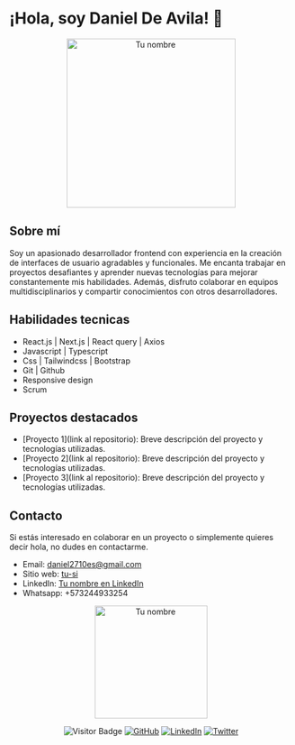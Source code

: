 # ¡Hola, soy Daniel De Avila! 👋

<p align="center">
  <img src="https://media.giphy.com/media/YQitE4YNQNahy/giphy.gif" alt="Tu nombre" width="300" height="300">
</p>

## Sobre mí

Soy un apasionado desarrollador frontend con experiencia en la creación de interfaces de usuario agradables y funcionales. Me encanta trabajar en proyectos desafiantes y aprender nuevas tecnologías para mejorar constantemente mis habilidades. Además, disfruto colaborar en equipos multidisciplinarios y compartir conocimientos con otros desarrolladores.

## Habilidades tecnicas

- React.js | Next.js | React query | Axios
- Javascript | Typescript
- Css | Tailwindcss | Bootstrap
- Git | Github
- Responsive design
- Scrum

## Proyectos destacados

- [Proyecto 1](link al repositorio): Breve descripción del proyecto y tecnologías utilizadas.
- [Proyecto 2](link al repositorio): Breve descripción del proyecto y tecnologías utilizadas.
- [Proyecto 3](link al repositorio): Breve descripción del proyecto y tecnologías utilizadas.

## Contacto

Si estás interesado en colaborar en un proyecto o simplemente quieres decir hola, no dudes en contactarme.

- Email: [daniel2710es@gmail.com](mailto:daniel2710es@gmail.com)
- Sitio web: [tu-si](https://portfolio-74dtqdwvi-daniel2710.vercel.app/)
- LinkedIn: [Tu nombre en LinkedIn](https://www.linkedin.com/in/daniel-de-avila)
- Whatsapp: +573244933254

<p align="center">
  <img src="https://media.giphy.com/media/jpbnoe3UIa8TU8LM13/giphy.gif" alt="Tu nombre" width="200" height="200">
</p>

<div align="center">

![Visitor Badge](https://visitor-badge.laobi.icu/badge?page_id=tu-nombre.tu-nombre)
[![GitHub](https://img.shields.io/github/followers/tu-nombre?label=Follow&style=social)](https://github.com/tu-nombre)
[![LinkedIn](https://img.shields.io/badge/LinkedIn-Connect-blue)](https://www.linkedin.com/in/tu-nombre)
[![Twitter](https://img.shields.io/twitter/follow/tu-nombre?style=social)](https://twitter.com/tu-nombre)

</div>

